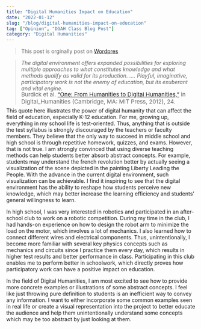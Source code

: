 ```yaml
---
title: "Digital Humanities Impact on Education"
date: "2022-01-12"
slug: "/blog/digital-humanities-impact-on-education"
tag: ["Opinion", "DGAH Class Blog Post"]
category: "Digital Humanities"
---
```


<blockquote class = "origin"> <p>This post is orginally post on <a href="https://hh2022.amason.sites.carleton.edu/week-2/digital-humanitys-impact-on-education/">Wordpres</a></p></blockquote>

> <em>The digital environment offers expanded possibilities for exploring multiple approaches to what constitutes knowledge and what methods qualify as valid for its production. …. Playful, imaginative, participatory work is not the enemy of education, but its exuberant and vital engine.</em><p style="font-size: 15px; margin-top: -1rem;margin-bottom: -0.5rem;">Burdick et al. <a href="https://www.dropbox.com/s/zcfhiphslciqe2k/9248.pdf?dl=1">“One: From Humanities to Digital Humanities,”</a> in Digital_Humanities (Cambridge, MA: MIT Press, 2012), 24.</p>

This quote here illustrates the power of digital humanity that can affect the field of education, especially K-12 education. For me, growing up, everything in my school life is test-oriented. Thus, anything that is outside the test syllabus is strongly discouraged by the teachers or faculty members. They believe that the only way to succeed in middle school and high school is through repetitive homework, quizzes, and exams. However, that is not true. I am strongly convinced that using diverse teaching methods can help students better absorb abstract concepts. For example, students may understand the french revolution better by actually seeing a visualization of the scene depicted in the painting Liberty Leading the People. With the advance in the current digital environment, such visualization can be achievable. I find it inspiring to see that the digital environment has the ability to reshape how students perceive new knowledge, which may better increase the learning efficiency and students’ general willingness to learn.

In high school, I was very interested in robotics and participated in an after-school club to work on a robotic competition. During my time in the club, I had hands-on experience on how to design the robot arm to minimize the load on the motor, which involves a lot of mechanics. I also learned how to connect different wires and electrical components. Thus, unintentionally, I become more familiar with several key physics concepts such as mechanics and circuits since I practice them every day, which results in higher test results and better performance in class. Participating in this club enables me to perform better in schoolwork, which directly proves how participatory work can have a positive impact on education.

In the field of Digital Humanities, I am most excited to see how to provide more concrete examples or illustrations of some abstract concepts. I feel like just throwing pure definition to students is an inefficient way to convey any information. I want to either incorporate some common examples seen in real life or create a visual representation into the project to better educate the audience and help them unintentionally understand some concepts which may be too abstract by just looking at them.
